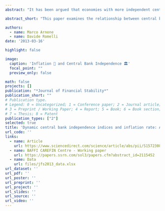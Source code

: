 ```yaml
---
abstract: "It has been argued that economies with more independent central banks experience lower inflation over time. In this paper we show that this relationship is sensitive to the methodology through which central bank independence indices are constructed. We stress the importance of employing dynamic central bank independence indices in two ways. First, we perform unit root tests with structural breaks to verify if the implementation of central bank reforms represents a structural break for the inflation rate dynamics. Second, we implement a panel data analysis. We find evidence that legislative reforms that modify the degree of independence of a central bank have a strong impact on the inflation rate dynamics. Moreover, underlying the importance of employing dynamic central bank independence indices, we confirm the negative relationship between the latter and inflation for a sample of 10 OECD countries."

abstract_short: "This paper examines the relationship between central bank independence and inflation, using dynamic indices and structural break analysis. The study confirms a negative correlation between central bank independence and inflation in 10 OECD countries, emphasizing the impact of legislative reforms on inflation dynamics."

authors:
  - name: Marco Arnone
  - name: Davide Romelli
date: '2013-03-16'

highlight: false

image:
  caption: 'Inflation 💸 and Central Bank Independence 🏛️'
  focal_point: ""
  preview_only: false

math: false
projects: []
publication: "*Journal of Financial Stability*"
publication_short: ""
# Publication type.
# Legend: 0 = Uncategorized; 1 = Conference paper; 2 = Journal article;
# 3 = Preprint / Working Paper; 4 = Report; 5 = Book; 6 = Book section;
# 7 = Thesis; 8 = Patent
publication_types: ["2"]
selected: true
title: 'Dynamic central bank independence indices and inflation rate: A new empirical exploration'
url_code: ''
links:
  - name: Article
    url: https://www.sciencedirect.com/science/article/abs/pii/S157230891300020X
  - name: BAFFI CAREFIN Centre - Working paper
    url: https://papers.ssrn.com/sol3/papers.cfm?abstract_id=2115452
  - name: Data
    url: files/jfs2013_data.xlsx
url_dataset: ''
url_pdf: ''
url_poster: ''
url_preprint: ''
url_project: ''
url_slides: ''
url_source: ''
url_video: ''
---
```

